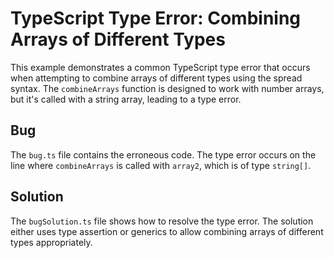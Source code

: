 # TypeScript Type Error: Combining Arrays of Different Types
This example demonstrates a common TypeScript type error that occurs when attempting to combine arrays of different types using the spread syntax. The `combineArrays` function is designed to work with number arrays, but it's called with a string array, leading to a type error.

## Bug
The `bug.ts` file contains the erroneous code.  The type error occurs on the line where `combineArrays` is called with `array2`, which is of type `string[]`.

## Solution
The `bugSolution.ts` file shows how to resolve the type error.  The solution either uses type assertion or generics to allow combining arrays of different types appropriately. 